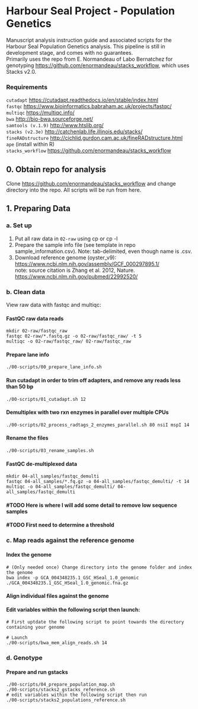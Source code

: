 # Harbour Seal Project - Population Genetics
Manuscript analysis instruction guide and associated scripts for the Harbour Seal Population Genetics analysis. This pipeline is still in development stage, and comes with no guarantees.            
Primarily uses the repo from E. Normandeau of Labo Bernatchez for genotyping https://github.com/enormandeau/stacks_workflow, which uses Stacks v2.0.       


### Requirements    
`cutadapt` https://cutadapt.readthedocs.io/en/stable/index.html    
`fastqc` https://www.bioinformatics.babraham.ac.uk/projects/fastqc/   
`multiqc` https://multiqc.info/   
`bwa` http://bio-bwa.sourceforge.net/   
`samtools (v.1.9)` http://www.htslib.org/    
`stacks (v2.3e)` http://catchenlab.life.illinois.edu/stacks/     
`fineRADstructure` http://cichlid.gurdon.cam.ac.uk/fineRADstructure.html     
`ape` (install within R)     
`stacks_workflow` https://github.com/enormandeau/stacks_workflow         


## 0. Obtain repo for analysis
Clone https://github.com/enormandeau/stacks_workflow and change directory into the repo. All scripts will be run from here.   

## 1. Preparing Data
### a. Set up 
1. Put all raw data in `02-raw` using cp or cp -l    
2. Prepare the sample info file (see template in repo sample_information.csv). Note: tab-delimited, even though name is .csv.    
3. Download reference genome (oyster_v9): https://www.ncbi.nlm.nih.gov/assembly/GCF_000297895.1/      
note: source citation is Zhang et al. 2012, Nature. https://www.ncbi.nlm.nih.gov/pubmed/22992520/       


### b. Clean data
View raw data with fastqc and multiqc:    
#### FastQC raw data reads
```
mkdir 02-raw/fastqc_raw
fastqc 02-raw/*.fastq.gz -o 02-raw/fastqc_raw/ -t 5
multiqc -o 02-raw/fastqc_raw/ 02-raw/fastqc_raw
```

#### Prepare lane info
```
./00-scripts/00_prepare_lane_info.sh
```

#### Run cutadapt in order to trim off adapters, and remove any reads less than 50 bp
```
./00-scripts/01_cutadapt.sh 12
```

#### Demultiplex with two rxn enzymes in parallel over multiple CPUs
```
./00-scripts/02_process_radtags_2_enzymes_parallel.sh 80 nsiI mspI 14
```

#### Rename the files
```
./00-scripts/03_rename_samples.sh
```

#### FastQC de-multiplexed data
```
mkdir 04-all_samples/fastqc_demulti
fastqc 04-all_samples/*.fq.gz -o 04-all_samples/fastqc_demulti/ -t 14
multiqc -o 04-all_samples/fastqc_demulti/ 04-all_samples/fastqc_demulti
```

#### #TODO Here is where I will add some detail to remove low sequence samples ###
#### #TODO First need to determine a threshold ###

### c. Map reads against the reference genome
#### Index the genome
```
# (Only needed once) Change directory into the genome folder and index the genome 
bwa index -p GCA_004348235.1_GSC_HSeal_1.0_genomic ./GCA_004348235.1_GSC_HSeal_1.0_genomic.fna.gz
```

#### Align individual files against the genome
#### Edit variables within the following script then launch:    
```
# First uptdate the following script to point towards the directory containing your genome

# Launch
./00-scripts/bwa_mem_align_reads.sh 14
```

### d. Genotype
#### Prepare and run gstacks
```
./00-scripts/04_prepare_population_map.sh
./00-scripts/stacks2_gstacks_reference.sh
# edit variables within the following script then run
./00-scripts/stacks2_populations_reference.sh
```
